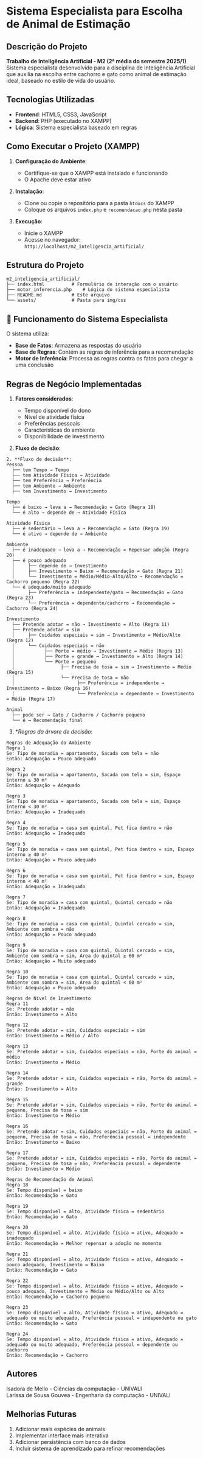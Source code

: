 # Sistema Especialista para Escolha de Animal de Estimação

## Descrição do Projeto
**Trabalho de Inteligência Artificial - M2 (2ª média do semestre 2025/1)**  
Sistema especialista desenvolvido para a disciplina de Inteligência Artificial que auxilia na escolha entre cachorro e gato como animal de estimação ideal, baseado no estilo de vida do usuário.

## Tecnologias Utilizadas
- **Frontend**: HTML5, CSS3, JavaScript
- **Backend**: PHP (executado no XAMPP)
- **Lógica**: Sistema especialista baseado em regras

## Como Executar o Projeto (XAMPP)

1. **Configuração do Ambiente**:
   - Certifique-se que o XAMPP está instalado e funcionando
   - O Apache deve estar ativo

2. **Instalação**:
   - Clone ou copie o repositório para a pasta `htdocs` do XAMPP
   - Coloque os arquivos `index.php` e `recomendacao.php` nesta pasta

3. **Execução**:
   - Inicie o XAMPP
   - Acesse no navegador: `http://localhost/m2_inteligencia_artificial/`

## Estrutura do Projeto
```
m2_inteligencia_artificial/
├── index.html          # Formulário de interação com o usuário
├── motor_inferencia.php    # Lógica do sistema especialista
├── README.md           # Este arquivo
└── assets/             # Pasta para img/css
```

## 🤖 Funcionamento do Sistema Especialista
O sistema utiliza:
- **Base de Fatos**: Armazena as respostas do usuário
- **Base de Regras**: Contém as regras de inferência para a recomendação
- **Motor de Inferência**: Processa as regras contra os fatos para chegar a uma conclusão

## Regras de Negócio Implementadas
1. **Fatores considerados**:
   - Tempo disponível do dono
   - Nível de atividade física
   - Preferências pessoais
   - Características do ambiente
   - Disponibilidade de investimento

2. **Fluxo de decisão**:
```
2. **Fluxo de decisão**:
Pessoa
  ├── tem Tempo → Tempo
  ├── tem Atividade Física → Atividade
  ├── tem Preferência → Preferência
  ├── tem Ambiente → Ambiente
  ├── tem Investimento → Investimento

Tempo
  ├── é baixo → leva a → Recomendação = Gato (Regra 18)
  └── é alto → depende de → Atividade Física

Atividade Física
  ├── é sedentário → leva a → Recomendação = Gato (Regra 19)
  └── é ativo → depende de → Ambiente

Ambiente
  ├── é inadequado → leva a → Recomendação = Repensar adoção (Regra 20)
  ├── é pouco adequado
  │     ├── depende de → Investimento
  │     ├── Investimento = Baixo → Recomendação = Gato (Regra 21)
  │     └── Investimento = Médio/Médio-Alto/Alto → Recomendação = Cachorro pequeno (Regra 22)
  └── é adequado/muito adequado
        ├── Preferência = independente/gato → Recomendação = Gato (Regra 23)
        └── Preferência = dependente/cachorro → Recomendação = Cachorro (Regra 24)

Investimento
  ├── Pretende adotar = não → Investimento = Alto (Regra 11)
  ├── Pretende adotar = sim
  │     ├── Cuidados especiais = sim → Investimento = Médio/Alto (Regra 12)
  │     └── Cuidados especiais = não
  │           ├── Porte = médio → Investimento = Médio (Regra 13)
  │           ├── Porte = grande → Investimento = Alto (Regra 14)
  │           └── Porte = pequeno
  │                 ├── Precisa de tosa = sim → Investimento = Médio (Regra 15)
  │                 └── Precisa de tosa = não
  │                       ├── Preferência = independente → Investimento = Baixo (Regra 16)
  │                       └── Preferência = dependente → Investimento = Médio (Regra 17)

Animal
  ├── pode ser → Gato / Cachorro / Cachorro pequeno
  └── é → Recomendação final
```

3. **Regras da árvore de decisão*:
```
Regras de Adequação do Ambiente
Regra 1
Se: Tipo de moradia = apartamento, Sacada com tela = não
Então: Adequação = Pouco adequado

Regra 2
Se: Tipo de moradia = apartamento, Sacada com tela = sim, Espaço interno ≥ 30 m²
Então: Adequação = Adequado

Regra 3
Se: Tipo de moradia = apartamento, Sacada com tela = sim, Espaço interno < 30 m²
Então: Adequação = Inadequado

Regra 4
Se: Tipo de moradia = casa sem quintal, Pet fica dentro = não
Então: Adequação = Inadequado

Regra 5
Se: Tipo de moradia = casa sem quintal, Pet fica dentro = sim, Espaço interno ≥ 40 m²
Então: Adequação = Pouco adequado

Regra 6
Se: Tipo de moradia = casa sem quintal, Pet fica dentro = sim, Espaço interno < 40 m²
Então: Adequação = Inadequado

Regra 7
Se: Tipo de moradia = casa com quintal, Quintal cercado = não
Então: Adequação = Inadequado

Regra 8
Se: Tipo de moradia = casa com quintal, Quintal cercado = sim, Ambiente com sombra = não
Então: Adequação = Pouco adequado

Regra 9
Se: Tipo de moradia = casa com quintal, Quintal cercado = sim, Ambiente com sombra = sim, Área do quintal ≥ 60 m²
Então: Adequação = Muito adequado

Regra 10
Se: Tipo de moradia = casa com quintal, Quintal cercado = sim, Ambiente com sombra = sim, Área do quintal < 60 m²
Então: Adequação = Pouco adequado

Regras de Nível de Investimento
Regra 11
Se: Pretende adotar = não
Então: Investimento = Alto

Regra 12
Se: Pretende adotar = sim, Cuidados especiais = sim
Então: Investimento = Médio / Alto

Regra 13
Se: Pretende adotar = sim, Cuidados especiais = não, Porte do animal = médio
Então: Investimento = Médio

Regra 14
Se: Pretende adotar = sim, Cuidados especiais = não, Porte do animal = grande
Então: Investimento = Alto

Regra 15
Se: Pretende adotar = sim, Cuidados especiais = não, Porte do animal = pequeno, Precisa de tosa = sim
Então: Investimento = Médio

Regra 16
Se: Pretende adotar = sim, Cuidados especiais = não, Porte do animal = pequeno, Precisa de tosa = não, Preferência pessoal = independente
Então: Investimento = Baixo

Regra 17
Se: Pretende adotar = sim, Cuidados especiais = não, Porte do animal = pequeno, Precisa de tosa = não, Preferência pessoal = dependente
Então: Investimento = Médio

Regras de Recomendação de Animal
Regra 18
Se: Tempo disponível = baixo
Então: Recomendação = Gato

Regra 19
Se: Tempo disponível = alto, Atividade física = sedentário
Então: Recomendação = Gato

Regra 20
Se: Tempo disponível = alto, Atividade física = ativo, Adequado = inadequado
Então: Recomendação = Melhor repensar a adoção no momento

Regra 21
Se: Tempo disponível = alto, Atividade física = ativo, Adequado = pouco adequado, Investimento = Baixo
Então: Recomendação = Gato

Regra 22
Se: Tempo disponível = alto, Atividade física = ativo, Adequado = pouco adequado, Investimento = Médio ou Médio/Alto ou Alto
Então: Recomendação = Cachorro pequeno

Regra 23
Se: Tempo disponível = alto, Atividade física = ativo, Adequado = adequado ou muito adequado, Preferência pessoal = independente ou gato
Então: Recomendação = Gato

Regra 24
Se: Tempo disponível = alto, Atividade física = ativo, Adequado = adequado ou muito adequado, Preferência pessoal = dependente ou cachorro
Então: Recomendação = Cachorro
```
##  Autores
Isadora de Mello - Ciências da computação - UNIVALI <br>
Larissa de Sousa Gouvea - Engenharia da computação - UNIVALI

##  Melhorias Futuras
1. Adicionar mais espécies de animais<br>
2. Implementar interface mais interativa<br>
3. Adicionar persistência com banco de dados<br>
4. Incluir sistema de aprendizado para refinar recomendações<br>
